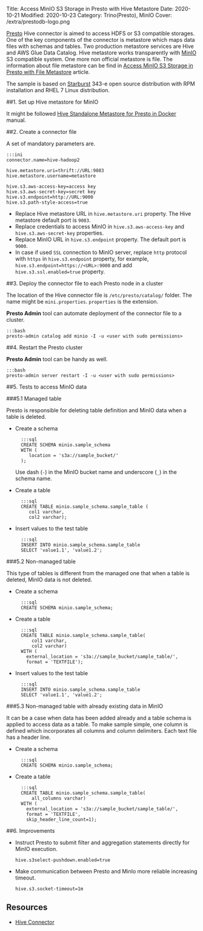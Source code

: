 Title: Access MinIO S3 Storage in Presto with Hive Metastore
Date: 2020-10-21
Modified: 2020-10-23
Category: Trino(Presto), MinIO
Cover: /extra/prestodb-logo.png

[Presto](https://prestosql.io/) Hive connector is aimed to access HDFS or S3 compatible storages. One of the key components of the connector is metastore which maps data files with schemas and tables. Two production metastore services are Hive and AWS Glue Data Catalog. Hive metastore works transparently with [MinIO](https://min.io/) S3 compatible system. One more non official metastore is file. The information about file metastore can be find in [Access MinIO S3 Storage in Presto with File Metastore]({filename}/articles/access-minio-s3-storage-prestodb-cluster.md) article.

The sample is based on [Starburst](https://www.starburstdata.com/) 343-e open source distribution with RPM installation and RHEL 7 Linux distribution.

##1. Set up Hive metastore for MinIO

It might be followed [Hive Standalone Metastore for Presto in Docker]({filename}/articles/standalone-hive-metastore-presto-docker.md) manual.

##2. Create a connector file

A set of mandatory parameters are.

    :::ini
    connector.name=hive-hadoop2

    hive.metastore.uri=thrift://URL:9083
    hive.metastore.username=metastore

    hive.s3.aws-access-key=access key
    hive.s3.aws-secret-key=secret key
    hive.s3.endpoint=http://URL:9000
    hive.s3.path-style-access=true

* Replace Hive metastore URL in `hive.metastore.uri` property. The Hive metastore default port is `9083`.
* Replace credentials to access MinIO in `hive.s3.aws-access-key` and `hive.s3.aws-secret-key` properties.
* Replace MinIO URL in `hive.s3.endpoint` property. The default port is `9000`. 
* In case if used `SSL` connection to MinIO server, replace `http` protocol with `https` in `hive.s3.endpoint` property, for example, `hive.s3.endpoint=https://<URL>:9000` and add `hive.s3.ssl.enabled=true` property.

##3. Deploy the connector file to each Presto node in a cluster

The location of the Hive connector file is `/etc/presto/catalog/` folder. The name might be `mini.properties`. `properties` is the extension.

**Presto Admin** tool can automate deployment of the connector file to a cluster.

    :::bash
    presto-admin catalog add minio -I -u <user with sudo permissions>

##4. Restart the Presto cluster

**Presto Admin** tool can be handy as well.

    :::bash
    presto-admin server restart -I -u <user with sudo permissions>

##5. Tests to access MinIO data

###5.1 Managed table

Presto is responsible for deleting table definition and MinIO data when a table is deleted.

* Create a schema

        :::sql
        CREATE SCHEMA minio.sample_schema
        WITH (
           location = 's3a://sample_bucket/'
        );

     Use dash (`-`) in the MinIO bucket name and underscore (`_`) in the schema name.

* Create a table

        :::sql
        CREATE TABLE minio.sample_schema.sample_table (
           col1 varchar, 
           col2 varchar);

* Insert values to the test table

        :::sql
        INSERT INTO minio.sample_schema.sample_table
        SELECT 'value1.1', 'value1.2';

###5.2 Non-managed table

This type of tables is different from the managed one that when a table is deleted, MinIO data is not deleted.

* Create a schema

        :::sql
        CREATE SCHEMA minio.sample_schema;
 
* Create a table
       
        :::sql
        CREATE TABLE minio.sample_schema.sample_table(
            col1 varchar, 
            col2 varchar)
        WITH (
          external_location = 's3a://sample_bucket/sample_table/',
          format = 'TEXTFILE');

* Insert values to the test table

        :::sql
        INSERT INTO minio.sample_schema.sample_table
        SELECT 'value1.1', 'value1.2';

###5.3 Non-managed table with already existing data in MinIO

It can be a case when data has been added already and a table schema is applied to access data as a table. To make sample simple, one column is defined which incorporates all columns and column delimiters. Each text file has a header line.

* Create a schema

        :::sql
        CREATE SCHEMA minio.sample_schema;
 
* Create a table
       
        :::sql
        CREATE TABLE minio.sample_schema.sample_table(
            all_columns varchar)
        WITH (
          external_location = 's3a://sample_bucket/sample_table/',
          format = 'TEXTFILE',
          skip_header_line_count=1);

##6. Improvements

* Instruct Presto to submit filter and aggregation statements directly for MinIO execution.

     `hive.s3select-pushdown.enabled=true`

* Make communication between Presto and MinIo more reliable increasing timeout.

     `hive.s3.socket-timeout=1m`

## Resources
* [Hive Connector](https://prestosql.io/docs/current/connector/hive.html)
